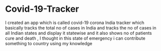 # Covid-19-Tracker
I created an app which is called covid-19 corona India tracker which basically tracks the total no of cases in India and tracks the no of cases in all Indian states and display it statewise and it also shows no of patients cure and death , I thought in this state of emergency i can contribute something to country using my knowledge
